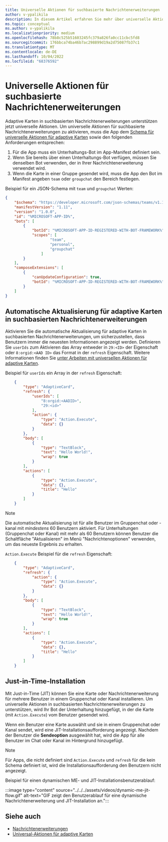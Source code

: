```yaml
---
title: Universelle Aktionen für suchbasierte Nachrichtenerweiterungen
author: v-ypalikila
description: In diesem Artikel erfahren Sie mehr über universelle Aktionen und die automatische Aktualisierung für adaptive Karten in suchbasierten Nachrichtenerweiterungen.
ms.topic: conceptual
ms.author: v-ypalikila
ms.localizationpriority: medium
ms.openlocfilehash: 78b8c525b51603245fc379a826fa0cc11cbc5fd8
ms.sourcegitcommit: 176bbca74ba46b7ac298899d19a2d75087fb37c1
ms.translationtype: MT
ms.contentlocale: de-DE
ms.lasthandoff: 10/04/2022
ms.locfileid: "68376592"
---
```

# <a name="universal-actions-for-search-based-message-extensions"></a>Universelle Aktionen für suchbasierte Nachrichtenerweiterungen

Adaptive Karten in suchbasierten Nachrichtenerweiterungen unterstützen jetzt universelle Aktionen. Um universelle Aktionen für suchbasierte Nachrichtenerweiterungen zu aktivieren, muss die App dem [Schema für universelle Aktionen für adaptive Karten](../../../task-modules-and-cards/cards/Universal-actions-for-adaptive-cards/Work-with-Universal-Actions-for-Adaptive-Cards.md#schema-for-universal-actions-for-adaptive-cards) sowie den folgenden Anforderungen entsprechen:

1. Für die App muss ein Unterhaltungs-Bot im App-Manifest definiert sein.
1. Wenn Sie bereits über einen Unterhaltungs-Bot verfügen, müssen Sie denselben Bot verwenden, der in Ihrer Nachrichtenerweiterung verwendet wird.
1. Wenn die Karte in einer Gruppe gesendet wird, muss die App den Bot im Manifest angeben `team` oder `groupchat` den Bereich festlegen.

Beispiel für ein JSON-Schema mit `team` und `groupchat` Werten:

```json
{
    "$schema": "https://developer.microsoft.com/json-schemas/teams/v1.11/MicrosoftTeams.schema.json",
    "manifestVersion": "1.11",
    "version": "1.0.0",
    "id": "%MICROSOFT-APP-ID%",
    "bots": [
        {
            "botId": "%MICROSOFT-APP-ID-REGISTERED-WITH-BOT-FRAMEWORK%",
            "scopes": [
                    "team",
                    "personal",
                    "groupchat"
                ]
        }
    ],
    "composeExtensions": [
        {
            "canUpdateConfiguration": true,
            "botId": "%MICROSOFT-APP-ID-REGISTERED-WITH-BOT-FRAMEWORK%", // Use the same bot as what is specified in the bots section above
        }
    ]
}
```

## <a name="automatic-refresh-for-adaptive-cards-in-search-based-message-extensions"></a>Automatische Aktualisierung für adaptive Karten in suchbasierten Nachrichtenerweiterungen

Aktivieren Sie die automatische Aktualisierung für adaptive Karten in suchbasierten Nachrichtenerweiterungen, um sicherzustellen, dass Benutzern immer die neuesten Informationen angezeigt werden. Definieren Sie `userIds` zum Aktivieren das Array entweder in  `29:<ID>` der Eigenschaft oder `8:orgid:<AAD ID>` das Format in der `refresh` Eigenschaft. Weitere Informationen finden Sie [unter Arbeiten mit universellen Aktionen für adaptive Karten](../../../task-modules-and-cards/cards/Universal-actions-for-adaptive-cards/Work-with-Universal-Actions-for-Adaptive-Cards.md#user-ids-in-refresh).

Beispiel für `userIds` ein Array in der `refresh` Eigenschaft:

```json
    {
        "type": "AdaptiveCard",
        "refresh": {
            "userIds": [
                "8:orgid:<AADID>",
                "29:<id>"
            ],
            "action": {
                "type": "Action.Execute",
                "data": {}
            }
        },
        "body": [
            {
                "type": "TextBlock",
                "text": "Hello World!",
                "wrap": true
            }
        ],
        "actions": [
            {
                "type": "Action.Execute",
                "data": {},
                "title": "Hello"
            }
        ]
    }
```

> [!NOTE]
> Die automatische Aktualisierung ist für alle Benutzer im Gruppenchat oder -kanal mit *mindestens* 60 Benutzern aktiviert. Für Unterhaltungen (Gruppenchat oder Kanal) mit mehr als 60 Benutzern können Benutzer die Schaltfläche "Aktualisieren" im Menü "Nachrichtenoptionen" verwenden, um das neueste Ergebnis zu erhalten.

`Action.Execute` Beispiel für die `refresh` Eigenschaft:

```json
    {
        "type": "AdaptiveCard",
        "refresh": {
            "action": {
                "type": "Action.Execute",
                "data": {}
            }
        },
        "body": [
            {
                "type": "TextBlock",
                "text": "Hello World!",
                "wrap": true
            }
        ],
        "actions": [
            {
                "type": "Action.Execute",
                "data": {},
                "title": "Hello"
            }
        ]
    }
```

## <a name="just-in-time-install"></a>Just-in-Time-Installation

Mit Just-in-Time (JIT) können Sie eine Karte oder Nachrichtenerweiterung für mehrere Benutzer in einem Gruppenchat oder Kanal installieren. Um universelle Aktionen in suchbasierten Nachrichtenerweiterungen zu unterstützen, wird Ihr Bot der Unterhaltung hinzugefügt, in der die Karte (mit `Action.Execute`) vom Benutzer gesendet wird.

Wenn ein Benutzer eine Karte auswählt und sie in einem Gruppenchat oder Kanal sendet,  wird eine JIT-Installationsaufforderung angezeigt. Nachdem der Benutzer die **Sendeoption** ausgewählt hat, wird die App für alle Benutzer im Chat oder Kanal im Hintergrund hinzugefügt.

> [!NOTE]
> Für Apps, die nicht definiert sind `Action.Execute` und `refresh` für die kein Schema definiert ist, wird die Installationsaufforderung den Benutzern nicht angezeigt.

Beispiel für einen dynamischen ME- und JIT-Installationsbenutzerablauf:

  :::image type="content" source="../../../assets/videos/dynamic-me-jit-flow.gif" alt-text="GIF zeigt den Benutzerablauf für eine dynamische Nachrichtenerweiterung und JIT-Installation an.":::

## <a name="see-also"></a>Siehe auch

* [Nachrichtenerweiterungen](../../what-are-messaging-extensions.md)
* [Universal-Aktionen für adaptive Karten](../../../task-modules-and-cards/cards/Universal-actions-for-adaptive-cards/Overview.md)
